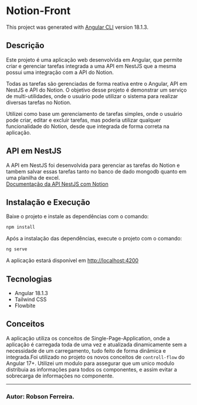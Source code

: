 # Notion-Front

This project was generated with [Angular CLI](https://github.com/angular/angular-cli) version 18.1.3.

## Descrição

Este projeto é uma aplicação web desenvolvida em Angular, que permite criar e gerenciar tarefas integrada a uma API em NestJS que a mesma possui uma integração com a API do Notion.

Todas as tarefas são gerenciadas de forma reativa entre o Angular, API em NestJS e API do Notion. O objetivo desse projeto é demonstrar um serviço de multi-utilidades, onde o usuário pode utilizar o sistema para realizar diversas tarefas no Notion.

Utilizei como base um gerenciamento de tarefas simples, onde o usuário pode criar, editar e excluir tarefas, mas poderia utilizar qualquer funcionalidade do Notion, desde que integrada de forma correta na aplicação.

## API em NestJS

A API em NestJS foi desenvolvida para gerenciar as tarefas do Notion e tambem salvar essas tarefas tanto no banco de dado mongodb quanto em uma planilha de excel.
<br>
[Documentação da API NestJS com Notion](https://github.com/RobsonFe/api-notion-todo)

## Instalação e Execução

Baixe o projeto e instale as dependências com o comando:

```bash
npm install
```

Após a instalação das dependências, execute o projeto com o comando:

```bash
ng serve
```

A aplicação estará disponível em [http://localhost:4200](http://localhost:4200)

## Tecnologias

- Angular 18.1.3
- Tailwind CSS
- Flowbite

## Conceitos

A aplicação utiliza os conceitos de Single-Page-Application, onde a aplicação é carregada toda de uma vez e atualizada dinamicamente sem a necessidade de um carregamento, tudo feito de forma dinâmica e integrada.Foi utilizado no projeto os novos conceitos de `controll-flow` do Angular 17+. Utilizei um modulo para assegurar que um unico modulo distribuia as informações para todos os componentes, e assim evitar a sobrecarga de informações no componente.

---

### Autor: **Robson Ferreira.**
